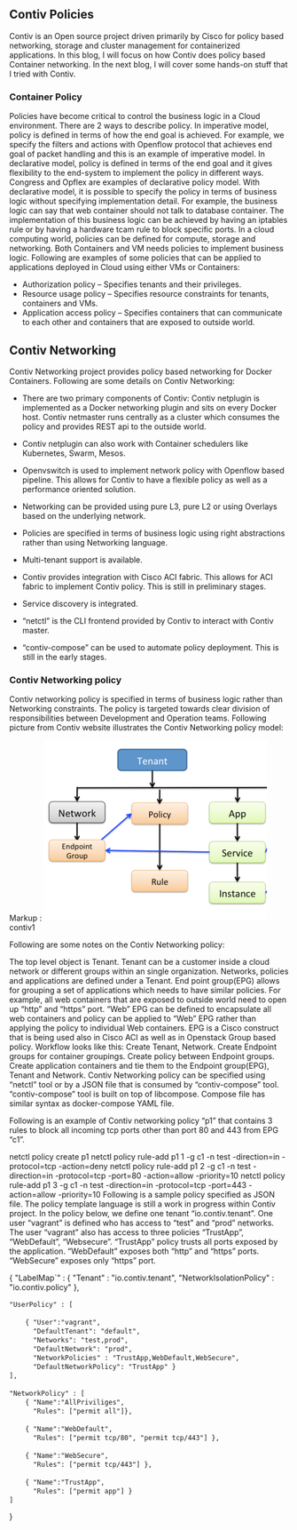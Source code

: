 ## Contiv Policies

Contiv is an Open source project driven primarily by Cisco for policy based networking, storage and cluster management for containerized applications. In this blog, I will focus on how Contiv does policy based Container networking. In the next blog, I will cover some hands-on stuff that I tried with Contiv.

### Container Policy
Policies have become critical to control the business logic in a Cloud environment. There are 2 ways to describe policy. In imperative model, policy is defined in terms of how the end goal is achieved. For example, we specify the filters and actions with Openflow protocol that achieves end goal of packet handling and this is an example of imperative model. In declarative model, policy is defined in terms of the end goal and it gives flexibility to the end-system to implement the policy in different ways. Congress and Opflex are examples of declarative policy model. With declarative model, it is possible to specify the policy in terms of business logic without specifying implementation detail. For example, the business logic can say that web container should not talk to database container. The implementation of this business logic can be achieved by having an iptables rule or by having a hardware tcam rule to block specific ports. In a cloud computing world, policies can be defined for compute, storage and networking. Both Containers and VM needs policies to implement business logic. Following are examples of some policies that can be applied to applications deployed in Cloud using either VMs or Containers:

 * Authorization policy – Specifies tenants and their privileges.
 * Resource usage policy – Specifies resource constraints for tenants, containers and VMs.
 * Application access policy – Specifies containers that can communicate to each other and containers that are exposed to outside world.

## Contiv Networking
Contiv Networking project provides policy based networking for Docker Containers. Following are some details on Contiv Networking:


* There are two primary components of Contiv: Contiv netplugin is implemented as a Docker networking plugin and sits on every Docker host. Contiv netmaster runs centrally as a cluster which consumes the policy and provides REST api to the outside world.

* Contiv netplugin can also work with Container schedulers like Kubernetes, Swarm, Mesos.
* Openvswitch is used to implement network policy with Openflow based pipeline. This allows for Contiv to have a flexible policy as well as a performance oriented solution.
* Networking can be provided using pure L3, pure L2 or using Overlays based on the underlying network.
* Policies are specified in terms of business logic using right abstractions rather than using Networking language.
* Multi-tenant support is available.
* Contiv provides integration with Cisco ACI fabric. This allows for ACI fabric to implement Contiv policy. This is still in preliminary stages.
* Service discovery is integrated.
* “netctl” is the CLI frontend provided by Contiv to interact with Contiv master.
* “contiv-compose” can be used to automate policy deployment. This is still in the early stages.

### Contiv Networking policy
Contiv networking policy is specified in terms of business logic rather than Networking constraints. The policy is targeted towards clear division of responsibilities between Development and Operation teams.  Following picture from Contiv website illustrates the Contiv Networking policy model:

Markup : ![picture alt](/labs/contiv1.png "Title is optional")
contiv1

Following are some notes on the Contiv Networking policy:

The top level object is Tenant. Tenant can be a customer inside a cloud network or different groups within an single organization. Networks, policies and applications are defined under a Tenant.
End point group(EPG) allows for grouping a set of applications which needs to have similar policies. For example, all web containers that are exposed to outside world need to open up “http” and “https” port. “Web” EPG can be defined to encapsulate all web containers and policy can be applied to “Web” EPG rather than applying the policy to individual Web containers. EPG is a Cisco construct that is being used also in Cisco ACI as well as in Openstack Group based policy.
Workflow looks like this:
Create Tenant, Network.
Create Endpoint groups for container groupings.
Create policy between Endpoint groups.
Create application containers and tie them to the Endpoint group(EPG), Tenant and Network.
Contiv Networking policy can be specified using “netctl” tool or by a JSON file that is consumed by “contiv-compose” tool. “contiv-compose” tool is built on top of libcompose. Compose file has similar syntax as docker-compose YAML file.

Following is an example of Contiv networking policy “p1” that contains 3 rules to block all incoming tcp ports other than port 80 and 443 from EPG “c1”.

netctl policy create p1
netctl policy rule-add p1 1 -g c1 -n test -direction=in -protocol=tcp -action=deny
netctl policy rule-add p1 2 -g c1 -n test -direction=in -protocol=tcp -port=80 -action=allow -priority=10
netctl policy rule-add p1 3 -g c1 -n test -direction=in -protocol=tcp -port=443 -action=allow -priority=10
Following is a sample policy specified as JSON file. The policy template language is still a work in progress within Contiv project. In the policy below, we define one tenant “io.contiv.tenant”. One user “vagrant” is defined who has access to “test” and “prod” networks. The user “vagrant” also has access to three policies “TrustApp”, “WebDefault”, “Websecure”. “TrustApp” policy trusts all ports exposed by the application. “WebDefault” exposes both “http” and “https” ports. “WebSecure” exposes only “https” port.

{
	"LabelMap`" : {
		"Tenant" : "io.contiv.tenant",
		"NetworkIsolationPolicy" : "io.contiv.policy"
	},

	"UserPolicy" : [

		{ "User":"vagrant", 
		  "DefaultTenant": "default",
		  "Networks": "test,prod",
		  "DefaultNetwork": "prod",
		  "NetworkPolicies" : "TrustApp,WebDefault,WebSecure",
		  "DefaultNetworkPolicy": "TrustApp" }
	],

	"NetworkPolicy" : [
		{ "Name":"AllPriviliges", 
		  "Rules": ["permit all"]},

		{ "Name":"WebDefault", 
		  "Rules": ["permit tcp/80", "permit tcp/443"] },

		{ "Name":"WebSecure", 
		  "Rules": ["permit tcp/443"] },
		  
		{ "Name":"TrustApp",
		  "Rules": ["permit app"] }
	]
}
